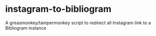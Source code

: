 # instagram-to-bibliogram
A greasmonkey/tampermonkey script to redirect all Instagram link to a Bibliogram instance
